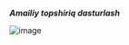 ***Amailiy topshiriq dasturlash***

![image](https://github.com/samandarmaxsutov/Amaliy-Topshiriq/assets/101328871/09de47ee-6d76-49a4-b800-774ab96e492e)
